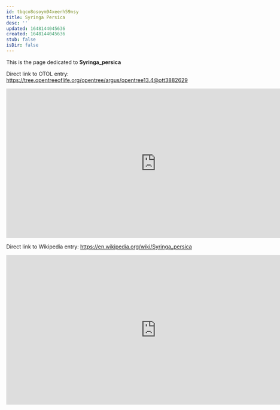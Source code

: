 ```yaml
---
id: tbqco8osoym94xeerh59nsy
title: Syringa Persica
desc: ''
updated: 1648144045636
created: 1648144045636
stub: false
isDir: false
---
```

This is the page dedicated to **Syringa_persica**


Direct link to OTOL entry: https://tree.opentreeoflife.org/opentree/argus/opentree13.4@ott3882629



<html>
    <body>
    <iframe src="https://tree.opentreeoflife.org/opentree/argus/opentree13.4@ott3882629"
    width="800" height="400" frameborder="0" allowfullscreen> </iframe>
    </body>
</html>
    


Direct link to Wikipedia entry: https://en.wikipedia.org/wiki/Syringa_persica



<html>
    <body>
    <iframe src="https://en.wikipedia.org/wiki/Syringa_persica"
    width="800" height="400" frameborder="0" allowfullscreen> </iframe>
    </body>
</html>
    
